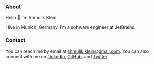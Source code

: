 ### About
Hello 👋 I’m Shmulik Klein. 

I live in Munich, Germany. I’m a software engineer at JetBrains.

### Contact

You can reach me by email at shmulik.klein@gmail.com. 
You can also connect with me on [LinkedIn](https://www.linkedin.com/in/shmulik-klein/), [GitHub](https://github.com/shmulik-klein), and [Twitter](https://twitter.com/klein_sh).